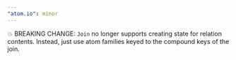 ```yaml
---
"atom.io": minor
---
```


💥 BREAKING CHANGE: `Join` no longer supports creating state for relation contents. Instead, just use atom families keyed to the compound keys of the join.
